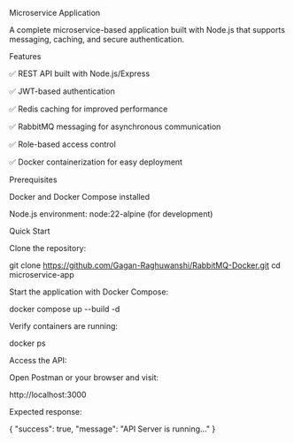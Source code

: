Microservice Application

A complete microservice-based application built with Node.js that supports messaging, caching, and secure authentication.

Features

✅ REST API built with Node.js/Express

✅ JWT-based authentication

✅ Redis caching for improved performance

✅ RabbitMQ messaging for asynchronous communication

✅ Role-based access control

✅ Docker containerization for easy deployment

Prerequisites

Docker
 and Docker Compose
 installed

Node.js environment: node:22-alpine (for development)

Quick Start

Clone the repository:

git clone https://github.com/Gagan-Raghuwanshi/RabbitMQ-Docker.git
cd microservice-app


Start the application with Docker Compose:

docker compose up --build -d


Verify containers are running:

docker ps


Access the API:

Open Postman or your browser and visit:

http://localhost:3000


Expected response:

{
    "success": true,
    "message": "API Server is running..."
}